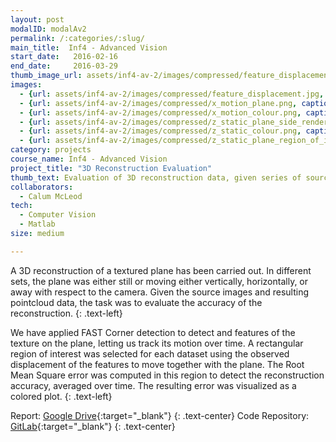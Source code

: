 ```yaml
---
layout: post
modalID: modalAv2
permalink: /:categories/:slug/
main_title:  Inf4 - Advanced Vision
start_date:   2016-02-16
end_date:     2016-03-29
thumb_image_url: assets/inf4-av-2/images/compressed/feature_displacement.jpg
images:
  - {url: assets/inf4-av-2/images/compressed/feature_displacement.jpg, caption: "FAST corner matching in consecutive frames of the horizontally moving plane. Consecutive frames are superimposed in gray and cyan.", id: feature_displacement}
  - {url: assets/inf4-av-2/images/compressed/x_motion_plane.png, caption: "A single image of horizontally moving plane.", id: x_motion_plane}
  - {url: assets/inf4-av-2/images/compressed/x_motion_colour.png, caption: "RMS errors in region of interest of the horizontally moving plane, also expressing the motion. Red regions represent the highest error and blue represent the lowest.", id: y_motion_colour}
  - {url: assets/inf4-av-2/images/compressed/z_static_plane_side_render.png, caption: "Pointcloud data of one motionless plane frame, as viewed from the side.", id: z_static_plane_side_render}
  - {url: assets/inf4-av-2/images/compressed/z_static_colour.png, caption: "RMS error of the region of interest of a motionless plane. Red regions represent the highest error and blue represent the lowest.", id: z_static_colour}
  - {url: assets/inf4-av-2/images/compressed/z_static_plane_region_of_interest.png, caption: "Region of interest of a plane, moving away from the camera. Typically, several empirical experiments would be performed when selecting the starting region of interest, to minimize the number of datapoints with missing depth values.", id: z_static_plane_region_of_interest}
category: projects
course_name: Inf4 - Advanced Vision
project_title: "3D Reconstruction Evaluation"
thumb_text: Evaluation of 3D reconstruction data, given series of source images of a moving textured plane
collaborators:
  - Calum McLeod
tech:
  - Computer Vision
  - Matlab
size: medium

---
```


<div class="post-content-markdown">

A 3D reconstruction of a textured plane has been carried out. In different sets, the plane was either still or moving either vertically, horizontally, or away with respect to the camera. Given the source images and resulting pointcloud data, the task was to evaluate the accuracy of the reconstruction.
{: .text-left}

We have applied FAST Corner detection to detect and features of the texture on the plane, letting us track its motion over time. A rectangular region of interest was selected for each dataset using the observed displacement of the features to move together with the plane. The Root Mean Square error was computed in this region to detect the reconstruction accuracy, averaged over time. The resulting error was visualized as a colored plot.
{: .text-left}

Report: [Google Drive](https://drive.google.com/open?id=1ZpRGiCunMkxpUFoPKrcb-0iSWPA-pJkz){:target="_blank"}
{: .text-center}
Code Repository: [GitLab](https://gitlab.com/LinasKo/Inf4-AV-CW2){:target="_blank"}
{: .text-center}

</div>
